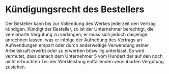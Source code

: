# Kündigungsrecht des Bestellers

Der Besteller kann bis zur Vollendung des Werkes jederzeit den Vertrag kündigen. Kündigt der Besteller, so ist der Unternehmer berechtigt, die vereinbarte Vergütung zu verlangen; er muss sich jedoch dasjenige anrechnen lassen, was er infolge der Aufhebung des Vertrags an Aufwendungen erspart oder durch anderweitige Verwendung seiner Arbeitskraft erwirbt oder zu erwerben böswillig unterlässt. Es wird vermutet, dass danach dem Unternehmer 5 vom Hundert der auf den noch nicht erbrachten Teil der Werkleistung entfallenden vereinbarten Vergütung zustehen. 


